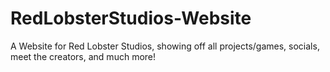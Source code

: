 # RedLobsterStudios-Website
A Website for Red Lobster Studios, showing off all projects/games, socials, meet the creators, and much more!
